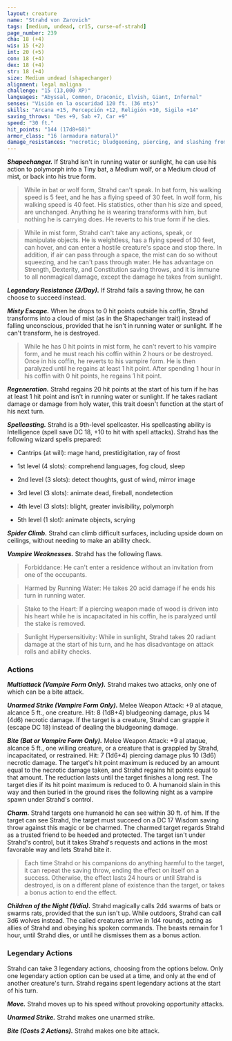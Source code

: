```yaml
---
layout: creature
name: "Strahd von Zarovich"
tags: [medium, undead, cr15, curse-of-strahd]
page_number: 239
cha: 18 (+4)
wis: 15 (+2)
int: 20 (+5)
con: 18 (+4)
dex: 18 (+4)
str: 18 (+4)
size: Medium undead (shapechanger)
alignment: legal maligna
challenge: "15 (13,000 XP)"
languages: "Abyssal, Common, Draconic, Elvish, Giant, Infernal"
senses: "Visión en la oscuridad 120 ft. (36 mts)"
skills: "Arcana +15, Percepción +12, Religión +10, Sigilo +14"
saving_throws: "Des +9, Sab +7, Car +9"
speed: "30 ft."
hit_points: "144 (17d8+68)"
armor_class: "16 (armadura natural)"
damage_resistances: "necrotic; bludgeoning, piercing, and slashing from nonmagical attacks"
---
```


***Shapechanger.*** If Strahd isn't in running water or sunlight, he can use his action to polymorph into a Tiny bat, a Medium wolf, or a Medium cloud of mist, or back into his true form.

>While in bat or wolf form, Strahd can't speak. In bat form, his walking speed is 5 feet, and he has a flying speed of 30 feet. In wolf form, his walking speed is 40 feet. His statistics, other than his size and speed, are unchanged. Anything he is wearing transforms with him, but nothing he is carrying does. He reverts to his true form if he dies.

>While in mist form, Strahd can't take any actions, speak, or manipulate objects. He is weightless, has a flying speed of 30 feet, can hover, and can enter a hostile creature's space and stop there. In addition, if air can pass through a space, the mist can do so without squeezing, and he can't pass through water. He has advantage on Strength, Dexterity, and Constitution saving throws, and it is immune to all nonmagical damage, except the damage he takes from sunlight.

***Legendary Resistance (3/Day).*** If Strahd fails a saving throw, he can choose to succeed instead.

***Misty Escape.*** When he drops to 0 hit points outside his coffin, Strahd transforms into a cloud of mist (as in the Shapechanger trait) instead of falling unconscious, provided that he isn't in running water or sunlight. If he can't transform, he is destroyed.

>While he has 0 hit points in mist form, he can't revert to his vampire form, and he must reach his coffin within 2 hours or be destroyed. Once in his coffin, he reverts to his vampire form. He is then paralyzed until he regains at least 1 hit point. After spending 1 hour in his coffin with 0 hit points, he regains 1 hit point.

***Regeneration.*** Strahd regains 20 hit points at the start of his turn if he has at least 1 hit point and isn't in running water or sunlight. If he takes radiant damage or damage from holy water, this trait doesn't function at the start of his next turn.

***Spellcasting.*** Strahd is a 9th-level spellcaster. His spellcasting ability is Intelligence (spell save DC 18, +10 to hit with spell attacks). Strahd has the following wizard spells prepared:

* Cantrips (at will): mage hand, prestidigitation, ray of frost

* 1st level (4 slots): comprehend languages, fog cloud, sleep

* 2nd level (3 slots): detect thoughts, gust of wind, mirror image

* 3rd level (3 slots): animate dead, fireball, nondetection

* 4th level (3 slots): blight, greater invisibility, polymorph

* 5th level (1 slot): animate objects, scrying

***Spider Climb.*** Strahd can climb difficult surfaces, including upside down on ceilings, without needing to make an ability check.

***Vampire Weaknesses.*** Strahd has the following flaws.

>Forbiddance: He can't enter a residence without an invitation from one of the occupants.

>Harmed by Running Water: He takes 20 acid damage if he ends his turn in running water.

>Stake to the Heart: If a piercing weapon made of wood is driven into his heart while he is incapacitated in his coffin, he is paralyzed until the stake is removed.

>Sunlight Hypersensitivity: While in sunlight, Strahd takes 20 radiant damage at the start of his turn, and he has disadvantage on attack rolls and ability checks.

### Actions

***Multiattack (Vampire Form Only).*** Strahd makes two attacks, only one of which can be a bite attack.

***Unarmed Strike (Vampire Form Only).*** Melee Weapon Attack: +9 al ataque, alcance 5 ft., one creature. Hit: 8 (1d8+4) bludgeoning damage, plus 14 (4d6) necrotic damage. If the target is a creature, Strahd can grapple it (escape DC 18) instead of dealing the bludgeoning damage.

***Bite (Bat or Vampire Form Only).*** Melee Weapon Attack: +9 al ataque, alcance 5 ft., one willing creature, or a creature that is grappled by Strahd, incapacitated, or restrained. Hit: 7 (1d6+4) piercing damage plus 10 (3d6) necrotic damage. The target's hit point maximum is reduced by an amount equal to the necrotic damage taken, and Strahd regains hit points equal to that amount. The reduction lasts until the target finishes a long rest. The target dies if  its hit point maximum is reduced to 0. A humanoid slain in this way and then buried in the ground rises the following night as a vampire spawn under Strahd's control.

***Charm.*** Strahd targets one humanoid he can see within 30 ft. of him. If the target can see Strahd, the target must succeed on a DC 17 Wisdom saving throw against this magic or be charmed. The charmed target regards Strahd as a trusted friend to be heeded and protected. The target isn't under Strahd's control, but it takes Strahd's requests and actions in the most favorable way and lets Strahd bite it.

>Each time Strahd or his companions do anything harmful to the target, it can repeat the saving throw, ending the effect on itself on a success. Otherwise, the effect lasts 24 hours or until Strahd is destroyed, is on a different plane of existence than the target, or takes a bonus action to end the effect.

***Children of the Night (1/día).*** Strahd magically calls 2d4 swarms of bats or swarms rats, provided that the sun isn't up. While outdoors, Strahd can call 3d6 wolves instead. The called creatures arrive in 1d4 rounds, acting as allies of Strahd and obeying his spoken commands. The beasts remain for 1 hour, until Strahd dies, or until he dismisses them as a bonus action.

### Legendary Actions

Strahd can take 3 legendary actions, choosing from the options below. Only one legendary action option can be used at a time, and only at the end of another creature's turn. Strahd regains spent legendary actions at the start of his turn.

***Move.*** Strahd moves up to his speed without provoking opportunity attacks.

***Unarmed Strike.*** Strahd makes one unarmed strike.

***Bite (Costs 2 Actions).*** Strahd makes one bite attack.